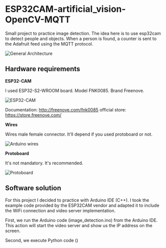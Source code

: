 # ESP32CAM-artificial_vision-OpenCV-MQTT
Small project to practice image detection. The idea here is to use esp32cam to detect people and objects. When a person is found, a counter is sent to the Adafruit feed using the MQTT protocol.

![General Architecture](https://i.ibb.co/ckP2xLC/general-arq.png)

## Hardware requirements

**ESP32-CAM**

I used ESP32-S2-WROOM board. Model FNK0085. Brand Freenove.

![ESP32-CAM](https://i0.wp.com/randomnerdtutorials.com/wp-content/uploads/2023/01/Freenove-ESP32.png?w=300&quality=100&strip=all&ssl=1)

Documentation: http://freenove.com/fnk0085
official store: https://store.freenove.com/

**Wires**

Wires male female connector. It'll depend if you used protoboard or not.

![Arduino wires](https://upload.wikimedia.org/wikipedia/commons/thumb/5/5c/A_few_Jumper_Wires.jpg/800px-A_few_Jumper_Wires.jpg)

**Protoboard**

It's not mandatory. It's recommended.

![Protoboard](https://upload.wikimedia.org/wikipedia/commons/thumb/b/be/Protoboard_Unitec.jpg/800px-Protoboard_Unitec.jpg?20141110214556)

## Software solution

For this project I decided to practice with Arduino IDE (C++). I took the example code provided by the ESP32CAM vendor and adapted it to include the WiFi connection and video server implementation.

First, we run the Arduino code (image_detection.ino) from the Arduino IDE. This action will start the video server and show us the IP address on the screen.

Second, we execute Python code ()

